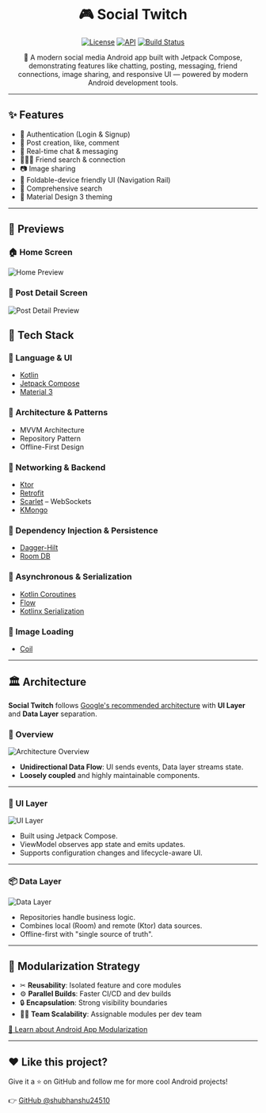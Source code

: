 <h1 align="center">🎮 Social Twitch</h1>

<p align="center">
  <a href="https://opensource.org/licenses/Apache-2.0"><img alt="License" src="https://img.shields.io/badge/License-Apache%202.0-blue.svg"/></a>
  <a href="https://android-arsenal.com/api?level=21"><img alt="API" src="https://img.shields.io/badge/API-21%2B-brightgreen.svg"/></a>
  <a href="#"><img alt="Build Status" src="https://img.shields.io/github/actions/workflow/status/shubhanshu24510/SocialClone/android-ci.yml?branch=main"/></a>
</p>

<p align="center">
📱 A modern social media Android app built with Jetpack Compose, demonstrating features like chatting, posting, messaging, friend connections, image sharing, and responsive UI — powered by modern Android development tools.
</p>

---

## ✨ Features

- 🔐 Authentication (Login & Signup)
- 📝 Post creation, like, comment
- 💬 Real-time chat & messaging
- 🧑‍🤝‍🧑 Friend search & connection
- 📷 Image sharing
- 📱 Foldable-device friendly UI (Navigation Rail)
- 🔎 Comprehensive search
- 🌙 Material Design 3 theming

---

## 📸 Previews

### 🏠 Home Screen
![Home Preview](https://github.com/shubhanshu24510/SocialClone/assets/100926922/a7be9795-0499-435d-9bf6-975089b977b8)

### 📝 Post Detail Screen
![Post Detail Preview](https://github.com/shubhanshu24510/SocialClone/assets/100926922/05d6f366-b4e5-4fb2-8a32-453ddc56b001)

## 🧰 Tech Stack

### 🔹 Language & UI
- [Kotlin](https://kotlinlang.org/)
- [Jetpack Compose](https://developer.android.com/jetpack/compose)
- [Material 3](https://m3.material.io/)

### 🔹 Architecture & Patterns
- MVVM Architecture
- Repository Pattern
- Offline-First Design

### 🔹 Networking & Backend
- [Ktor](https://ktor.io/)
- [Retrofit](https://square.github.io/retrofit/)
- [Scarlet](https://github.com/Tinder/Scarlet) – WebSockets
- [KMongo](https://litote.org/kmongo/)

### 🔹 Dependency Injection & Persistence
- [Dagger-Hilt](https://developer.android.com/training/dependency-injection/hilt-android)
- [Room DB](https://developer.android.com/jetpack/androidx/releases/room)

### 🔹 Asynchronous & Serialization
- [Kotlin Coroutines](https://kotlinlang.org/docs/coroutines-overview.html)
- [Flow](https://developer.android.com/kotlin/flow)
- [Kotlinx Serialization](https://github.com/Kotlin/kotlinx.serialization)

### 🔹 Image Loading
- [Coil](https://coil-kt.github.io/coil/)

---

## 🏛️ Architecture

**Social Twitch** follows [Google's recommended architecture](https://developer.android.com/topic/architecture) with **UI Layer** and **Data Layer** separation.

### 📐 Overview

![Architecture Overview](https://github.com/user-attachments/assets/29f555f6-2339-40dc-899c-79835b0c7fb7)

- **Unidirectional Data Flow**: UI sends events, Data layer streams state.
- **Loosely coupled** and highly maintainable components.

---

### 🎨 UI Layer

![UI Layer](https://github.com/user-attachments/assets/80d123e6-e72b-4ca8-998b-a9edec78ae19)

- Built using Jetpack Compose.
- ViewModel observes app state and emits updates.
- Supports configuration changes and lifecycle-aware UI.

---

### 📦 Data Layer

![Data Layer](https://github.com/user-attachments/assets/0bdebc42-69a1-41a2-ad8f-d57d3cbf9124)

- Repositories handle business logic.
- Combines local (Room) and remote (Ktor) data sources.
- Offline-first with "single source of truth".

---

## 🧩 Modularization Strategy

- ✂ **Reusability**: Isolated feature and core modules
- ⚙ **Parallel Builds**: Faster CI/CD and dev builds
- 🔒 **Encapsulation**: Strong visibility boundaries
- 🧑‍💻 **Team Scalability**: Assignable modules per dev team

[📘 Learn about Android App Modularization](https://developer.android.com/topic/modularization)

---

## ❤️ Like this project?

Give it a ⭐ on GitHub and follow me for more cool Android projects!

👉 [GitHub @shubhanshu24510](https://github.com/shubhanshu24510)
